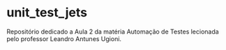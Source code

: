 # unit_test_jets
Repositório dedicado a Aula 2 da matéria Automação de Testes lecionada pelo professor Leandro Antunes Ugioni.
